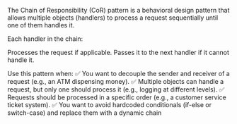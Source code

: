 The Chain of Responsibility (CoR) pattern is a behavioral design pattern that allows multiple objects (handlers) to process a request sequentially until one of them handles it.

Each handler in the chain:

Processes the request if applicable.
Passes it to the next handler if it cannot handle it.

Use this pattern when: ✅ You want to decouple the sender and receiver of a request (e.g., an ATM dispensing money).
✅ Multiple objects can handle a request, but only one should process it (e.g., logging at different levels).
✅ Requests should be processed in a specific order (e.g., a customer service ticket system).
✅ You want to avoid hardcoded conditionals (if-else or switch-case) and replace them with a dynamic chain